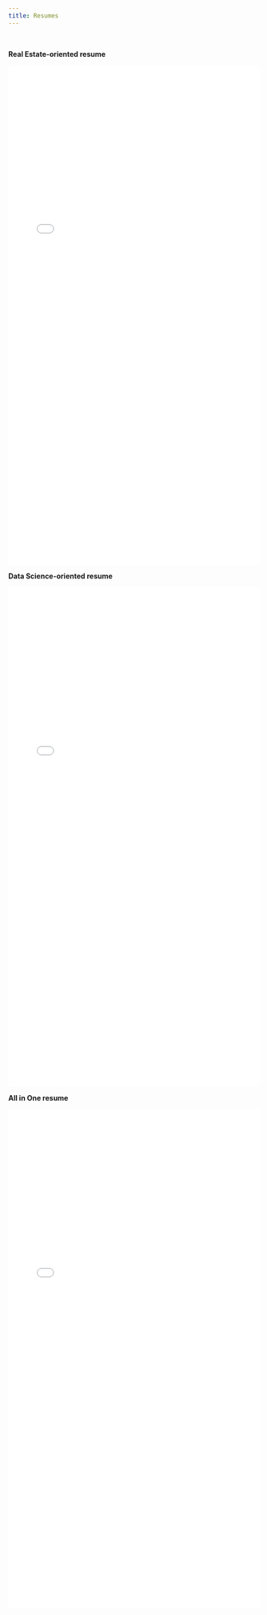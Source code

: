 ```yaml
---
title: Resumes
---
```


<br>

**Real Estate-oriented resume**

<embed src="assets/PhuDang_RealEstateResume.pdf" type="application/pdf" width="100%" height="999">

<br>

**Data Science-oriented resume**

<embed src="assets/PhuDang_DataScienceResume.pdf" type="application/pdf" width="100%" height="999">

<br>

**All in One resume**

<embed src="assets/PhuDang_Resume.pdf" type="application/pdf" width="100%" height="999">